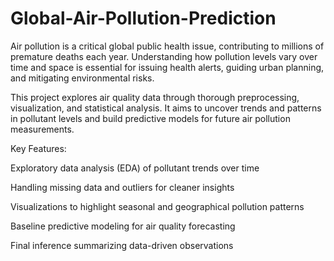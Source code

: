 # Global-Air-Pollution-Prediction
Air pollution is a critical global public health issue, contributing to millions of premature deaths each year. Understanding how pollution levels vary over time and space is essential for issuing health alerts, guiding urban planning, and mitigating environmental risks.

This project explores air quality data through thorough preprocessing, visualization, and statistical analysis. It aims to uncover trends and patterns in pollutant levels and build predictive models for future air pollution measurements.

Key Features:

Exploratory data analysis (EDA) of pollutant trends over time

Handling missing data and outliers for cleaner insights

Visualizations to highlight seasonal and geographical pollution patterns

Baseline predictive modeling for air quality forecasting

Final inference summarizing data-driven observations

